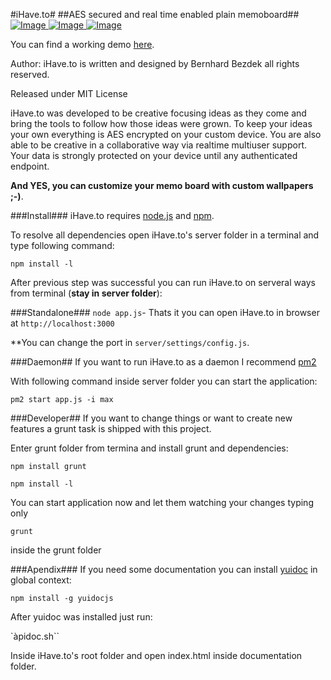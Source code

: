 #iHave.to#
##AES secured and real time enabled plain memoboard##
[ ![Image](http://212.224.109.247/img/preview/desktop/8.png "iHave.to memoboard view") ](http://212.224.109.247)
[ ![Image](http://212.224.109.247/img/preview/desktop/7.png "iHave.to edit view") ](http://212.224.109.247)
[ ![Image](http://212.224.109.247/img/preview/desktop/6.png "iHave.to workspaces view") ](http://212.224.109.247)

You can find a working demo [here](http://212.224.109.247).

Author:
iHave.to is written and designed by Bernhard Bezdek all rights reserved.

Released under MIT License


iHave.to was developed to be creative focusing ideas as they come and bring the tools to follow how those ideas were grown.
To keep your ideas your own everything is AES encrypted on your custom device.
You are also able to be creative in a collaborative way via realtime multiuser support.
Your data is strongly protected on your device until any authenticated endpoint.

**And YES, you can customize your memo board with custom wallpapers ;-)**.

###Install###
iHave.to requires [node.js](http://nodejs.org/ "The node.js environment") and [npm](https://npmjs.org/ "Node Packaged Modules").


To resolve all dependencies open iHave.to's server folder in a terminal and type following command:

``npm install -l``

After previous step was successful you can run iHave.to on serveral ways from terminal (**stay in server folder**):


###Standalone###
``node app.js``- Thats it you can open iHave.to in browser at ``http://localhost:3000``

**You can change the port in ``server/settings/config.js``.


###Daemon##
If you want to run iHave.to as a daemon I recommend [pm2](https://npmjs.org/package/pm2 "Modern CLI process manager for Node apps with a builtin load-balancer")

With following command inside server folder you can start the application:

``pm2 start app.js -i max``
 
###Developer##
If you want to change things or want to create new features a grunt task is shipped with this project.

Enter grunt folder from termina and install grunt and dependencies:

``npm install grunt``

``npm install -l``

You can start application now and let them watching your changes typing only

``grunt``

inside the grunt folder


###Apendix###
If you need some documentation you can install [yuidoc](https://npmjs.org/package/yuidocjs) in global context:

``npm install -g yuidocjs``

After yuidoc was installed just run:

`àpidoc.sh``

Inside iHave.to's root folder and open index.html inside documentation folder.
